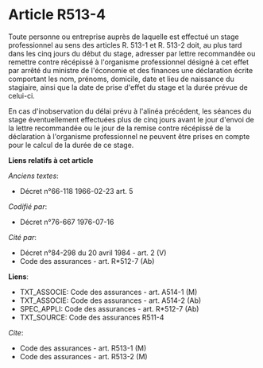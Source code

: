 # Article R513-4

Toute personne ou entreprise auprès de laquelle est effectué un stage professionnel au sens des articles R. 513-1 et R. 513-2
doit, au plus tard dans les cinq jours du début du stage, adresser par lettre recommandée ou remettre contre récépissé à
l'organisme professionnel désigné à cet effet par arrêté du ministre de l'économie et des finances une déclaration écrite
comportant les nom, prénoms, domicile, date et lieu de naissance du stagiaire, ainsi que la date de prise d'effet du stage et
la durée prévue de celui-ci.

En cas d'inobservation du délai prévu à l'alinéa précédent, les séances du stage éventuellement effectuées plus de cinq jours
avant le jour d'envoi de la lettre recommandée ou le jour de la remise contre récépissé de la déclaration à l'organisme
professionnel ne peuvent être prises en compte pour le calcul de la durée de ce stage.

**Liens relatifs à cet article**

_Anciens textes_:

  - Décret n°66-118 1966-02-23 art. 5

_Codifié par_:

  - Décret n°76-667 1976-07-16

_Cité par_:

  - Décret n°84-298 du 20 avril 1984 - art. 2 (V)
  - Code des assurances - art. R*512-7 (Ab)

**Liens**:

  - TXT_ASSOCIE: Code des assurances - art. A514-1 (M)
  - TXT_ASSOCIE: Code des assurances - art. A514-2 (Ab)
  - SPEC_APPLI: Code des assurances - art. R*512-7 (Ab)
  - TXT_SOURCE: Code des assurances R511-4

_Cite_:

  - Code des assurances - art. R513-1 (M)
  - Code des assurances - art. R513-2 (M)
